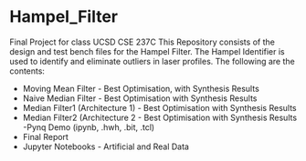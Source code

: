 # Hampel_Filter
Final Project for class UCSD CSE 237C
This Repository consists of the design and test bench files for the Hampel Filter. The Hampel Identifier is used to identify and eliminate outliers in laser profiles. 
The following are the contents:
  - Moving Mean Filter - Best Optimisation, with Synthesis Results
  - Naive Median Filter - Best Optimisation with Synthesis Results
  - Median Filter1 (Architecture 1) - Best Optimisation with Synthesis Results
  - Median Filter2 (Architecture 2 - Best Optimisation with Synthesis Results
   -Pynq Demo (ipynb, .hwh, .bit, .tcl)
   - Final Report
   - Jupyter Notebooks - Artificial and Real Data 
   


